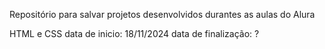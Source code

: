 Repositório para salvar projetos desenvolvidos durantes as aulas do Alura

HTML e CSS
  data de inicio: 18/11/2024
  data de finalização: ?
  

